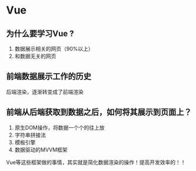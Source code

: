 # Vue

## 为什么要学习Vue ?

1. 数据展示相关的网页（90%以上）
2. 和数据无关的网页

## 前端数据展示工作的历史

后端渲染，逐渐转变成了前端渲染

## 前端从后端获取到数据之后，如何将其展示到页面上？

1. 原生DOM操作，将数据一个个的往上放
2. 字符串拼接法
3. 模板引擎
4. 数据驱动的MVVM框架

Vue等这些框架做的事情，其实就是简化数据渲染的操作！提高开发效率的！！